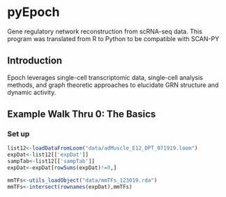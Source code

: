 # pyEpoch

Gene regulatory network reconstruction from scRNA-seq data. This program was translated from R to Python to be compatible with SCAN-PY


## Introduction
Epoch leverages single-cell transcriptomic data, single-cell analysis methods, and graph theoretic approaches to elucidate GRN structure and dynamic activity. 

## Example Walk Thru 0: The Basics

### Set up

```R
list12<-loadDataFromLoom("data/adMuscle_E12_DPT_071919.loom")
expDat<-list12[['expDat']]
sampTab<-list12[['sampTab']] 
expDat<-expDat[rowSums(expDat)!=0,]

mmTFs<-utils_loadObject("data/mmTFs_123019.rda")
mmTFs<-intersect(rownames(expDat),mmTFs)
```
